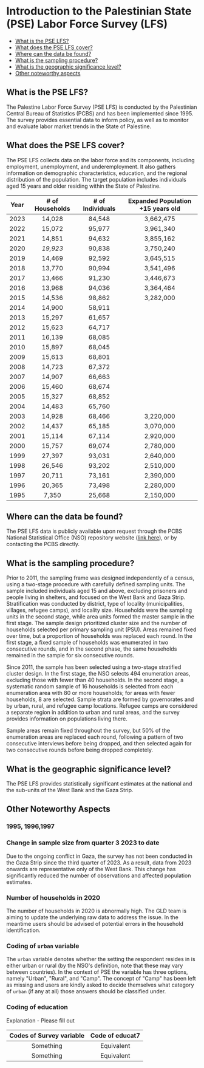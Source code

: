 # Introduction to the Palestinian State (PSE) Labor Force Survey (LFS)

- [What is the PSE LFS?](#what-is-the-pse-lfs)
- [What does the PSE LFS cover?](#what-does-the-pse-lfs-cover)
- [Where can the data be found?](#where-can-the-data-be-found)
- [What is the sampling procedure?](#what-is-the-sampling-procedure)
- [What is the geographic significance level?](#what-is-the-geographic-significance-level)
- [Other noteworthy aspects](#other-noteworthy-aspects)

## What is the PSE LFS?

The Palestine Labor Force Survey (PSE LFS) is conducted by the Palestinian Central Bureau of Statistics (PCBS) and has been implemented since 1995. The survey provides essential data to inform policy, as well as to monitor and evaluate labor market trends in the State of Palestine.

## What does the PSE LFS cover?

The PSE LFS collects data on the labor force and its components, including employment, unemployment, and underemployment. It also gathers information on demographic characteristics, education, and the regional distribution of the population. The target population includes individuals aged 15 years and older residing within the State of Palestine.

| **Year** | **# of Households** | **# of Individuals** | **Expanded Population +15 years old** |
| :------: | :-------:           | :-------:            | :-------:               |
| 2023      | 14,028             | 84,548               |  3,662,475              | 
| 2022      | 15,072             | 95,977               |  3,961,340              | 
| 2021      | 14,851             | 94,632               |  3,855,162              | 
| 2020      | *19,923*           | 90,838               |  3,750,240              | 
| 2019      | 14,469             | 92,592               |  3,645,515              | 
| 2018      | 13,770             | 90,994               |  3,541,496              | 
| 2017      | 13,466             | 91,230               |  3,446,673              | 
| 2016      | 13,968             | 94,036               |  3,364,464              | 
| 2015      | 14,536             | 98,862               |  3,282,000              | 
| 2014 |   14,900        |   58,911    |          |
| 2013 |   15,297        |   61,657    |           |
| 2012 |   15,623        |   64,717    |          |
| 2011 |   16,139        |   68,085    |           |
| 2010 |   15,897        |   68,045    |         |
| 2009 |   15,613        |   68,801    |           |
| 2008 |   14,723        |   67,372    |    |
| 2007 |   14,907        |   66,663    |      |
| 2006 |   15,460        |   68,674    |           |
| 2005 |   15,327        |   68,852    |            |
| 2004 |   14,483        |   65,760    |           |
| 2003 |   14,928        |   68,466    |    3,220,000        |
| 2002 |   14,437        |   65,185    |    3,070,000        |
| 2001 |   15,114        |   67,114    |    2,920,000        |
| 2000 |   15,757        |   69,074    |    2,780,000        |
| 1999 |   27,397        |   93,031    |    2,640,000        |
| 1998 |   26,546        |   93,202    |    2,510,000        |
| 1997 |   20,711        |   73,161    |    2,390,000        |
| 1996 |   20,365        |   73,498    |    2,280,000        |
| 1995 |    7,350        |   25,668    |    2,150,000        |




## Where can the data be found?

The PSE LFS data is publicly available upon request through the PCBS National Statistical Office (NSO) repository website ([link here](https://www.pcbs.gov.ps/PCBS-Metadata-en-v5.2/index.php/catalog/?page=1&collection%5B%5D=Employment-Unemployment&ps=100)), or by contacting the PCBS directly.

## What is the sampling procedure?

Prior to 2011, the sampling frame was designed independently of a census, using a two-stage procedure with carefully defined sampling units. The sample included individuals aged 15 and above, excluding prisoners and people living in shelters, and focused on the West Bank and Gaza Strip. Stratification was conducted by district, type of locality (municipalities, villages, refugee camps), and locality size. Households were the sampling units in the second stage, while area units formed the master sample in the first stage. The sample design prioritized cluster size and the number of households selected per primary sampling unit (PSU). Areas remained fixed over time, but a proportion of households was replaced each round. In the first stage, a fixed sample of households was enumerated in two consecutive rounds, and in the second phase, the same households remained in the sample for six consecutive rounds.

Since 2011, the sample has been selected using a two-stage stratified cluster design. In the first stage, the NSO selects 494 enumeration areas, excluding those with fewer than 40 households. In the second stage, a systematic random sample of 16 households is selected from each enumeration area with 80 or more households; for areas with fewer households, 8 are selected. Sample strata are formed by governorates and by urban, rural, and refugee camp locations. Refugee camps are considered a separate region in addition to urban and rural areas, and the survey provides information on populations living there.

Sample areas remain fixed throughout the survey, but 50% of the enumeration areas are replaced each round, following a pattern of two consecutive interviews before being dropped, and then selected again for two consecutive rounds before being dropped completely.

## What is the geographic significance level?

The PSE LFS provides statistically significant estimates at the national and the sub-units of the West Bank and the Gaza Strip.

## Other Noteworthy Aspects 

### 1995, 1996,1997

### Change in sample size from quarter 3 2023 to date

Due to the ongoing conflict in Gaza, the survey has not been conducted in the Gaza Strip since the third quarter of 2023. As a result, data from 2023 onwards are representative only of the West Bank. This change has significantly reduced the number of observations and affected population estimates.

### Number of households in 2020

The number of households in 2020 is abnormally high. The GLD team is aiming to update the underlying raw data to address the issue. In the meantime users should be advised of potential errors in the household identification.

### Coding of `urban` variable

The `urban` variable denotes whether the setting the respondent resides in is either urban or rural (by the NSO's definition, note that these may vary between countries). In the context of PSE the variable has three options, namely "Urban", "Rural", and "Camp". The concept of "Camp" has been left as missing and users are kindly asked to decide themselves what category of `urban` (if any at all) those answers should be classified under.

### Coding of education

Explanation - Please fill out

| **Codes of Survey variable** | **Code of educat7** | 
| :------:                     | :-------:           | 
| Something                    | Equivalent          |
| Something                    | Equivalent          |


